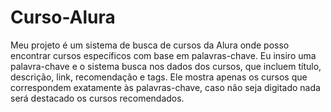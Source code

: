 # Curso-Alura
 Meu projeto é um sistema de busca de cursos da Alura onde posso encontrar cursos específicos com base em palavras-chave. Eu insiro uma palavra-chave e o sistema busca nos dados dos cursos, que incluem título, descrição, link, recomendação e tags. Ele mostra apenas os cursos que correspondem exatamente às palavras-chave, caso não seja digitado nada será destacado os cursos recomendados.
